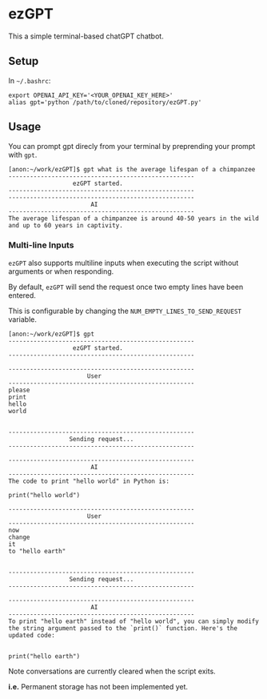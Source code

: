 # ezGPT
This a simple terminal-based chatGPT chatbot.

## Setup

In `~/.bashrc`:

```
export OPENAI_API_KEY='<YOUR_OPENAI_KEY_HERE>'
alias gpt='python /path/to/cloned/repository/ezGPT.py'
```

## Usage

You can prompt gpt direcly from your terminal by preprending your prompt with `gpt`.

```
[anon:~/work/ezGPT]$ gpt what is the average lifespan of a chimpanzee
----------------------------------------------------
                  ezGPT started.
----------------------------------------------------
----------------------------------------------------
                       AI
----------------------------------------------------
The average lifespan of a chimpanzee is around 40-50 years in the wild and up to 60 years in captivity.
```

### Multi-line Inputs

`ezGPT` also supports multiline inputs when executing the script without arguments or when responding.

By default, `ezGPT` will send the request once two empty lines have been entered.

This is configurable by changing the `NUM_EMPTY_LINES_TO_SEND_REQUEST` variable.

```
[anon:~/work/ezGPT]$ gpt
----------------------------------------------------
                  ezGPT started.
----------------------------------------------------

----------------------------------------------------
                      User
----------------------------------------------------
please
print
hello
world


----------------------------------------------------
                 Sending request...
----------------------------------------------------

----------------------------------------------------
                       AI
----------------------------------------------------
The code to print "hello world" in Python is:

print("hello world")

----------------------------------------------------
                      User
----------------------------------------------------
now
change
it
to "hello earth"


----------------------------------------------------
                 Sending request...
----------------------------------------------------

----------------------------------------------------
                       AI
----------------------------------------------------
To print "hello earth" instead of "hello world", you can simply modify the string argument passed to the `print()` function. Here's the updated code:


print("hello earth")

```

Note conversations are currently cleared when the script exits.

**i.e.** Permanent storage has not been implemented yet.
